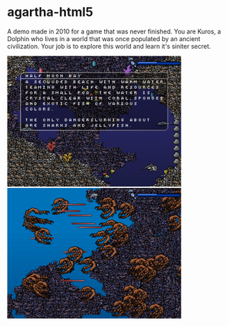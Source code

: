 # agartha-html5

A demo made in 2010 for a game that was never finished. You are Kuros, a Dolphin who lives in a world that was once populated by an ancient civilization. Your job is to explore this world and learn it's siniter secret.

<img src="https://raw.githubusercontent.com/JohnnyLdeAlba/agartha-html5/main/agartha-html5-1013201001.png" alt="" style="height: 300px;" /> <img src="https://raw.githubusercontent.com/JohnnyLdeAlba/agartha-html5/main/agartha-html5-1008201703.png" alt="" style="height: 300px;" /> 

